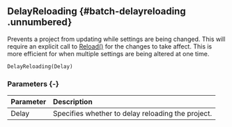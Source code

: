 ## DelayReloading {#batch-delayreloading .unnumbered}

Prevents a project from updating while settings are being changed. This will require an explicit call to [Reload()](#batch-reload) for the changes to take affect. This is more efficient for when multiple settings are being altered at one time.

```{sql}
DelayReloading(Delay)
```

### Parameters {-}

Parameter | Description
| :-- | :-- |
Delay | Specifies whether to delay reloading the project.